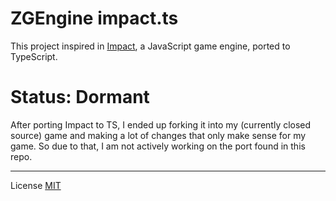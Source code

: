 # ZGEngine impact.ts
This project inspired in [Impact](https://github.com/phoboslab/Impact), a JavaScript game engine, ported to TypeScript.


# Status: Dormant

After porting Impact to TS, I ended up forking it into my (currently closed source) game and making a lot of changes that only make sense for my game. So due to that, I am not actively working on the port found in this repo. 



---
License [MIT](./LICENSE)
